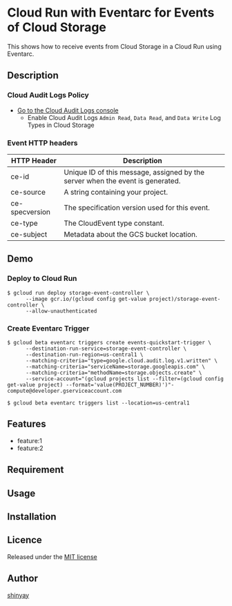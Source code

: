 # Cloud Run with Eventarc for Events of Cloud Storage

This shows how to receive events from Cloud Storage in a Cloud Run using Eventarc.

## Description

### Cloud Audit Logs Policy

- [Go to the Cloud Audit Logs console](https://console.cloud.google.com/iam-admin/audit?_ga=2.112109824.522431159.1604272505-983599867.1599137884)
  - Enable Cloud Audit Logs `Admin Read`, `Data Read`, and `Data Write` Log Types in Cloud Storage

### Event HTTP headers
|HTTP Header|Description|
|-----------|-----------|
|ce-id|Unique ID of this message, assigned by the server when the event is generated.|
|ce-source|A string containing your project.|
|ce-specversion|The specification version used for this event.|
|ce-type|The CloudEvent type constant.|
|ce-subject|Metadata about the GCS bucket location.|

## Demo
### Deploy to Cloud Run
```
$ gcloud run deploy storage-event-controller \
      --image gcr.io/(gcloud config get-value project)/storage-event-controller \
      --allow-unauthenticated
```

### Create Eventarc Trigger
```
$ gcloud beta eventarc triggers create events-quickstart-trigger \
      --destination-run-service=storage-event-controller \
      --destination-run-region=us-central1 \
      --matching-criteria="type=google.cloud.audit.log.v1.written" \
      --matching-criteria="serviceName=storage.googleapis.com" \
      --matching-criteria="methodName=storage.objects.create" \
      --service-account="(gcloud projects list --filter=(gcloud config get-value project) --format='value(PROJECT_NUMBER)')"-compute@developer.gserviceaccount.com
```

```
$ gcloud beta eventarc triggers list --location=us-central1
```

## Features

- feature:1
- feature:2

## Requirement

## Usage

## Installation

## Licence

Released under the [MIT license](https://gist.githubusercontent.com/shinyay/56e54ee4c0e22db8211e05e70a63247e/raw/34c6fdd50d54aa8e23560c296424aeb61599aa71/LICENSE)

## Author

[shinyay](https://github.com/shinyay)
